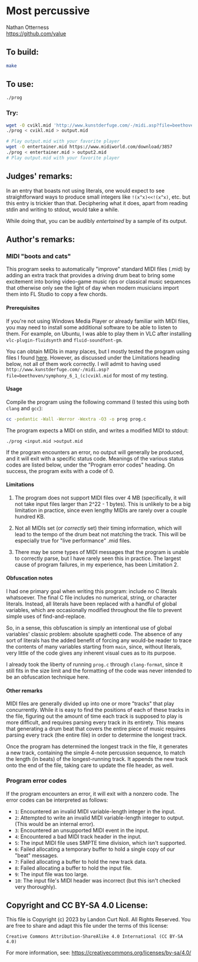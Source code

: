 # Most percussive

Nathan Otterness\
<https://github.com/yalue>


## To build:

```sh
make
```


## To use:

```sh
./prog
```


### Try:

```sh
wget -O cvikl.mid 'http://www.kunstderfuge.com/-/midi.asp?file=beethoven/symphony_6_1_(c)cvikl.mid'
./prog < cvikl.mid > output.mid

# Play output.mid with your favorite player
wget -O entertainer.mid https://www.midiworld.com/download/3857
./prog < entertainer.mid > output2.mid
# Play output.mid with your favorite player
```


## Judges' remarks:

In an entry that boasts not using literals, one would expect to see straightforward ways to produce
small integers like `!(x^x)<<!(x^x)`, etc. but this entry is trickier than that. Deciphering what it does,
apart from reading stdin and writing to stdout, would take a while.

While doing that, you can be audibly *entertained* by a sample of its output.


## Author's remarks:

### MIDI "boots and cats"

This program seeks to automatically "improve" standard MIDI files (.mid) by
adding an extra track that provides a driving drum beat to bring some
excitement into boring video-game music rips or classical music sequences that
otherwise only see the light of day when modern musicians import them into FL
Studio to copy a few chords.

#### Prerequisites

If you're not using Windows Media Player or already familiar with MIDI files,
you may need to install some additional software to be able to listen to them.
For example, on Ubuntu, I was able to play them in VLC after installing
`vlc-plugin-fluidsynth` and `fluid-soundfont-gm`.

You can obtain MIDIs in many places, but I mostly tested the program using
files I found [here](http://www.kunstderfuge.com/beethoven/variae.htm#Symphonies).
However, as discussed under the Limitations heading below, not all of them
work correctly.  I will admit to having used
`http://www.kunstderfuge.com/-/midi.asp?file=beethoven/symphony_6_1_(c)cvikl.mid`
for most of my testing.

#### Usage

Compile the program using the following command (I tested this using both
`clang` and `gcc`):

```sh
cc -pedantic -Wall -Werror -Wextra -O3 -o prog prog.c
```

The program expects a MIDI on stdin, and writes a modified MIDI to stdout:
```
./prog <input.mid >output.mid
```

If the program encounters an error, no output will generally be produced, and
it will exit with a specific status code. Meanings of the various status codes
are listed below, under the "Program error codes" heading. On success, the
program exits with a code of 0.

#### Limitations

 1. The program does not support MIDI files over 4 MB (specifically, it will
    not take input files larger than 2^22 - 1 bytes).  This is unlikely to be a
    big limitation in practice, since even lengthy MIDIs are rarely over a
    couple hundred KB.

 2. Not all MIDIs set (or *correctly* set) their timing information, which will
    lead to the tempo of the drum beat not matching the track.  This will be
    especially true for "live performance" .mid files.

 3. There may be some types of MIDI messages that the program is unable to
    correctly parse, but I have rarely seen this in practice.  The largest
    cause of program failures, in my experience, has been Limitation 2.

#### Obfuscation notes

I had one primary goal when writing this program: include no C literals
whatsoever.  The final C file includes no numerical, string, or character
literals.  Instead, all literals have been replaced with a handful of global
variables, which are occasionally modified throughout the file to prevent
simple uses of find-and-replace.

So, in a sense, this obfuscation is simply an intentional use of global
variables' classic problem: absolute spaghetti code.  The absence of any sort
of literals has the added benefit of forcing any would-be reader to trace the
contents of many variables starting from `main`, since, without literals, very
little of the code gives any inherent visual cues as to its purpose.

I already took the liberty of running `prog.c` through `clang-format`, since it
still fits in the size limit and the formatting of the code was never intended
to be an obfuscation technique here.

#### Other remarks

MIDI files are generally divided up into one or more "tracks" that play
concurrently.  While it is easy to find the positions of each of these tracks
in the file, figuring out the amount of time each track is supposed to play is
more difficult, and requires parsing every track in its entirety.  This means
that generating a drum beat that covers the entire piece of music requires
parsing every track (the entire file) in order to determine the longest track.

Once the program has determined the longest track in the file, it generates a
new track, containing the simple 4-note percussion sequence, to match the
length (in beats) of the longest-running track. It appends the new track onto
the end of the file, taking care to update the file header, as well.

### Program error codes

If the program encounters an error, it will exit with a nonzero code. The error
codes can be interpreted as follows:

 - `1`: Encountered an invalid MIDI variable-length integer in the input.
 - `2`: Attempted to write an invalid MIDI variable-length integer to output.
   (This would be an internal error).
 - `3`: Encountered an unsupported MIDI event in the input.
 - `4`: Encountered a bad MIDI track header in the input.
 - `5`: The input MIDI file uses SMPTE time division, which isn't supported.
 - `6`: Failed allocating a temporary buffer to hold a single copy of our "beat"
   messages.
 - `7`: Failed allocating a buffer to hold the new track data.
 - `8`: Failed allocating a buffer to hold the input file.
 - `9`: The input file was too large.
 - `10`: The input file's MIDI header was incorrect (but this isn't checked
   very thoroughly).


## Copyright and CC BY-SA 4.0 License:

This file is Copyright (c) 2023 by Landon Curt Noll.  All Rights Reserved.
You are free to share and adapt this file under the terms of this license:

    Creative Commons Attribution-ShareAlike 4.0 International (CC BY-SA 4.0)

For more information, see: https://creativecommons.org/licenses/by-sa/4.0/
